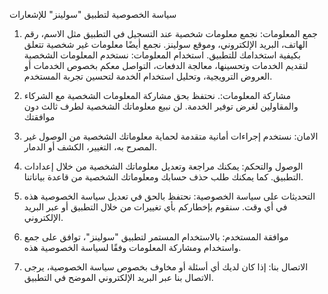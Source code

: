 سياسة الخصوصية لتطبيق "سولينز" للإشعارات



1. جمع المعلومات: نجمع معلومات شخصية عند التسجيل في التطبيق مثل الاسم، رقم الهاتف، البريد الإلكتروني، وموقع سولينز. نجمع أيضًا معلومات غير شخصية تتعلق بكيفية استخدامك للتطبيق. استخدام المعلومات: نستخدم المعلومات الشخصية لتقديم الخدمات وتحسينها، معالجة الدفعات، التواصل معكم بخصوص الخدمات أو العروض الترويجية، وتحليل استخدام الخدمة لتحسين تجربة المستخدم.

2. مشاركة المعلومات:. نحتفظ بحق مشاركة المعلومات الشخصية مع الشركاء والمقاولين لغرض توفير الخدمة. لن نبيع معلوماتك الشخصية لطرف ثالث دون موافقتك

3. الامان: نستخدم إجراءات أمانية متقدمة لحماية معلوماتك الشخصية من الوصول غير المصرح به، التغيير، الكشف أو الدمار.

4. الوصول والتحكم: يمكنك مراجعة وتعديل معلوماتك الشخصية من خلال إعدادات التطبيق. كما يمكنك طلب حذف حسابك ومعلوماتك الشخصية من قاعدة بياناتنا.

5. التحديثات على سياسة الخصوصية: نحتفظ بالحق في تعديل سياسة الخصوصية هذه في أي وقت. سنقوم بإخطاركم بأي تغييرات من خلال التطبيق أو عبر البريد الإلكتروني.

6. موافقة المستخدم: بالاستخدام المستمر لتطبيق "سولينز"، توافق على جمع واستخدام ومشاركة المعلومات وفقًا لسياسة الخصوصية هذه.

7. الاتصال بنا: إذا كان لديك أي أسئلة أو مخاوف بخصوص سياسة الخصوصية، يرجى الاتصال بنا عبر البريد الإلكتروني الموضح في التطبيق.
